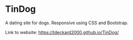 # TinDog
A dating site for dogs. Responsive using CSS and Bootstrap.

Link to website: https://tdeckard2000.github.io/TinDog/

